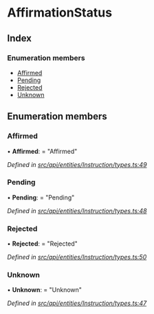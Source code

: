 # AffirmationStatus

## Index

### Enumeration members

* [Affirmed](affirmationstatus.md#affirmed)
* [Pending](affirmationstatus.md#pending)
* [Rejected](affirmationstatus.md#rejected)
* [Unknown](affirmationstatus.md#unknown)

## Enumeration members

### Affirmed

• **Affirmed**: = "Affirmed"

_Defined in_ [_src/api/entities/Instruction/types.ts:49_](https://github.com/PolymathNetwork/polymesh-sdk/blob/959efb76/src/api/entities/Instruction/types.ts#L49)

### Pending

• **Pending**: = "Pending"

_Defined in_ [_src/api/entities/Instruction/types.ts:48_](https://github.com/PolymathNetwork/polymesh-sdk/blob/959efb76/src/api/entities/Instruction/types.ts#L48)

### Rejected

• **Rejected**: = "Rejected"

_Defined in_ [_src/api/entities/Instruction/types.ts:50_](https://github.com/PolymathNetwork/polymesh-sdk/blob/959efb76/src/api/entities/Instruction/types.ts#L50)

### Unknown

• **Unknown**: = "Unknown"

_Defined in_ [_src/api/entities/Instruction/types.ts:47_](https://github.com/PolymathNetwork/polymesh-sdk/blob/959efb76/src/api/entities/Instruction/types.ts#L47)

